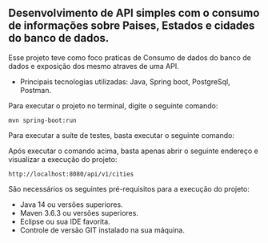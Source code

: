 <h2>Desenvolvimento de API simples com o consumo de informações sobre Paises, Estados e cidades do banco de dados.</h2>

Esse projeto teve como foco praticas de Consumo de dados do banco de dados e exposição dos mesmo atraves de uma API.

* Principais tecnologias utilizadas: Java, Spring boot, PostgreSql, Postman.

Para executar o projeto no terminal, digite o seguinte comando:

```shell script
mvn spring-boot:run 
```

Para executar a suíte de testes, basta executar o seguinte comando:


Após executar o comando acima, basta apenas abrir o seguinte endereço e visualizar a execução do projeto:

```
http://localhost:8080/api/v1/cities
```

São necessários os seguintes pré-requisitos para a execução do projeto:

* Java 14 ou versões superiores.
* Maven 3.6.3 ou versões superiores.
* Eclipse ou sua IDE favorita.
* Controle de versão GIT instalado na sua máquina.




